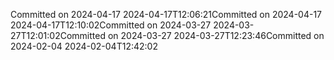 Committed on 2024-04-17 2024-04-17T12:06:21Committed on 2024-04-17 2024-04-17T12:10:02Committed on 2024-03-27 2024-03-27T12:01:02Committed on 2024-03-27 2024-03-27T12:23:46Committed on 2024-02-04 2024-02-04T12:42:02